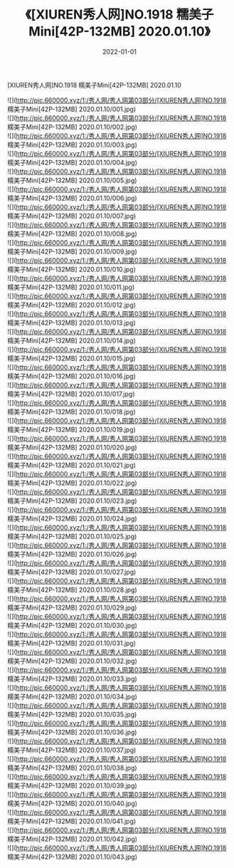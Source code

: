 ﻿---
layout: post
title:  《[XIUREN秀人网]NO.1918 糯美子Mini[42P-132MB] 2020.01.10》
date:   2022-01-01
img: http://pic.660000.xyz/1:/秀人网/秀人网第03部分/[XIUREN秀人网]NO.1918 糯美子Mini[42P-132MB] 2020.01.10/000.jpg
categories: [美女, 清纯, 唯美]
---

[XIUREN秀人网]NO.1918 糯美子Mini[42P-132MB] 2020.01.10

 ![](http://pic.660000.xyz/1:/秀人网/秀人网第03部分/[XIUREN秀人网]NO.1918 糯美子Mini[42P-132MB] 2020.01.10/001.jpg) <br>![](http://pic.660000.xyz/1:/秀人网/秀人网第03部分/[XIUREN秀人网]NO.1918 糯美子Mini[42P-132MB] 2020.01.10/002.jpg) <br>![](http://pic.660000.xyz/1:/秀人网/秀人网第03部分/[XIUREN秀人网]NO.1918 糯美子Mini[42P-132MB] 2020.01.10/003.jpg) <br>![](http://pic.660000.xyz/1:/秀人网/秀人网第03部分/[XIUREN秀人网]NO.1918 糯美子Mini[42P-132MB] 2020.01.10/004.jpg) <br>![](http://pic.660000.xyz/1:/秀人网/秀人网第03部分/[XIUREN秀人网]NO.1918 糯美子Mini[42P-132MB] 2020.01.10/005.jpg) <br>![](http://pic.660000.xyz/1:/秀人网/秀人网第03部分/[XIUREN秀人网]NO.1918 糯美子Mini[42P-132MB] 2020.01.10/006.jpg) <br>![](http://pic.660000.xyz/1:/秀人网/秀人网第03部分/[XIUREN秀人网]NO.1918 糯美子Mini[42P-132MB] 2020.01.10/007.jpg) <br>![](http://pic.660000.xyz/1:/秀人网/秀人网第03部分/[XIUREN秀人网]NO.1918 糯美子Mini[42P-132MB] 2020.01.10/008.jpg) <br>![](http://pic.660000.xyz/1:/秀人网/秀人网第03部分/[XIUREN秀人网]NO.1918 糯美子Mini[42P-132MB] 2020.01.10/009.jpg) <br>![](http://pic.660000.xyz/1:/秀人网/秀人网第03部分/[XIUREN秀人网]NO.1918 糯美子Mini[42P-132MB] 2020.01.10/010.jpg) <br>![](http://pic.660000.xyz/1:/秀人网/秀人网第03部分/[XIUREN秀人网]NO.1918 糯美子Mini[42P-132MB] 2020.01.10/011.jpg) <br>![](http://pic.660000.xyz/1:/秀人网/秀人网第03部分/[XIUREN秀人网]NO.1918 糯美子Mini[42P-132MB] 2020.01.10/012.jpg) <br>![](http://pic.660000.xyz/1:/秀人网/秀人网第03部分/[XIUREN秀人网]NO.1918 糯美子Mini[42P-132MB] 2020.01.10/013.jpg) <br>![](http://pic.660000.xyz/1:/秀人网/秀人网第03部分/[XIUREN秀人网]NO.1918 糯美子Mini[42P-132MB] 2020.01.10/014.jpg) <br>![](http://pic.660000.xyz/1:/秀人网/秀人网第03部分/[XIUREN秀人网]NO.1918 糯美子Mini[42P-132MB] 2020.01.10/015.jpg) <br>![](http://pic.660000.xyz/1:/秀人网/秀人网第03部分/[XIUREN秀人网]NO.1918 糯美子Mini[42P-132MB] 2020.01.10/016.jpg) <br>![](http://pic.660000.xyz/1:/秀人网/秀人网第03部分/[XIUREN秀人网]NO.1918 糯美子Mini[42P-132MB] 2020.01.10/017.jpg) <br>![](http://pic.660000.xyz/1:/秀人网/秀人网第03部分/[XIUREN秀人网]NO.1918 糯美子Mini[42P-132MB] 2020.01.10/018.jpg) <br>![](http://pic.660000.xyz/1:/秀人网/秀人网第03部分/[XIUREN秀人网]NO.1918 糯美子Mini[42P-132MB] 2020.01.10/019.jpg) <br>![](http://pic.660000.xyz/1:/秀人网/秀人网第03部分/[XIUREN秀人网]NO.1918 糯美子Mini[42P-132MB] 2020.01.10/020.jpg) <br>![](http://pic.660000.xyz/1:/秀人网/秀人网第03部分/[XIUREN秀人网]NO.1918 糯美子Mini[42P-132MB] 2020.01.10/021.jpg) <br>![](http://pic.660000.xyz/1:/秀人网/秀人网第03部分/[XIUREN秀人网]NO.1918 糯美子Mini[42P-132MB] 2020.01.10/022.jpg) <br>![](http://pic.660000.xyz/1:/秀人网/秀人网第03部分/[XIUREN秀人网]NO.1918 糯美子Mini[42P-132MB] 2020.01.10/023.jpg) <br>![](http://pic.660000.xyz/1:/秀人网/秀人网第03部分/[XIUREN秀人网]NO.1918 糯美子Mini[42P-132MB] 2020.01.10/024.jpg) <br>![](http://pic.660000.xyz/1:/秀人网/秀人网第03部分/[XIUREN秀人网]NO.1918 糯美子Mini[42P-132MB] 2020.01.10/025.jpg) <br>![](http://pic.660000.xyz/1:/秀人网/秀人网第03部分/[XIUREN秀人网]NO.1918 糯美子Mini[42P-132MB] 2020.01.10/026.jpg) <br>![](http://pic.660000.xyz/1:/秀人网/秀人网第03部分/[XIUREN秀人网]NO.1918 糯美子Mini[42P-132MB] 2020.01.10/027.jpg) <br>![](http://pic.660000.xyz/1:/秀人网/秀人网第03部分/[XIUREN秀人网]NO.1918 糯美子Mini[42P-132MB] 2020.01.10/028.jpg) <br>![](http://pic.660000.xyz/1:/秀人网/秀人网第03部分/[XIUREN秀人网]NO.1918 糯美子Mini[42P-132MB] 2020.01.10/029.jpg) <br>![](http://pic.660000.xyz/1:/秀人网/秀人网第03部分/[XIUREN秀人网]NO.1918 糯美子Mini[42P-132MB] 2020.01.10/030.jpg) <br>![](http://pic.660000.xyz/1:/秀人网/秀人网第03部分/[XIUREN秀人网]NO.1918 糯美子Mini[42P-132MB] 2020.01.10/031.jpg) <br>![](http://pic.660000.xyz/1:/秀人网/秀人网第03部分/[XIUREN秀人网]NO.1918 糯美子Mini[42P-132MB] 2020.01.10/032.jpg) <br>![](http://pic.660000.xyz/1:/秀人网/秀人网第03部分/[XIUREN秀人网]NO.1918 糯美子Mini[42P-132MB] 2020.01.10/033.jpg) <br>![](http://pic.660000.xyz/1:/秀人网/秀人网第03部分/[XIUREN秀人网]NO.1918 糯美子Mini[42P-132MB] 2020.01.10/034.jpg) <br>![](http://pic.660000.xyz/1:/秀人网/秀人网第03部分/[XIUREN秀人网]NO.1918 糯美子Mini[42P-132MB] 2020.01.10/035.jpg) <br>![](http://pic.660000.xyz/1:/秀人网/秀人网第03部分/[XIUREN秀人网]NO.1918 糯美子Mini[42P-132MB] 2020.01.10/036.jpg) <br>![](http://pic.660000.xyz/1:/秀人网/秀人网第03部分/[XIUREN秀人网]NO.1918 糯美子Mini[42P-132MB] 2020.01.10/037.jpg) <br>![](http://pic.660000.xyz/1:/秀人网/秀人网第03部分/[XIUREN秀人网]NO.1918 糯美子Mini[42P-132MB] 2020.01.10/038.jpg) <br>![](http://pic.660000.xyz/1:/秀人网/秀人网第03部分/[XIUREN秀人网]NO.1918 糯美子Mini[42P-132MB] 2020.01.10/039.jpg) <br>![](http://pic.660000.xyz/1:/秀人网/秀人网第03部分/[XIUREN秀人网]NO.1918 糯美子Mini[42P-132MB] 2020.01.10/040.jpg) <br>![](http://pic.660000.xyz/1:/秀人网/秀人网第03部分/[XIUREN秀人网]NO.1918 糯美子Mini[42P-132MB] 2020.01.10/041.jpg) <br>![](http://pic.660000.xyz/1:/秀人网/秀人网第03部分/[XIUREN秀人网]NO.1918 糯美子Mini[42P-132MB] 2020.01.10/042.jpg) <br>![](http://pic.660000.xyz/1:/秀人网/秀人网第03部分/[XIUREN秀人网]NO.1918 糯美子Mini[42P-132MB] 2020.01.10/043.jpg) <br>